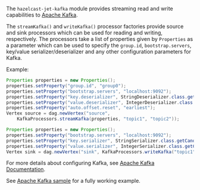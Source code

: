 The `hazelcast-jet-kafka` module provides streaming read and write
capabilities to [Apache Kafka](https://kafka.apache.org/).

The `streamKafka()` and `writeKafka()` processor factories provide 
source and sink processors which can be used for reading and writing, 
respectively. The processors take a list of properties given by 
`Properties` as a parameter which can be used to specify the `group.id`, 
`bootstrap.servers`, key/value serializer/deserializer and any other 
configuration parameters for Kafka.

Example:

```java
Properties properties = new Properties();
properties.setProperty("group.id", "group0");
properties.setProperty("bootstrap.servers", "localhost:9092");
properties.setProperty("key.deserializer", StringDeserializer.class.getCanonicalName());
properties.setProperty("value.deserializer", IntegerDeserializer.class.getCanonicalName());
properties.setProperty("auto.offset.reset", "earliest");
Vertex source = dag.newVertex("source", 
    KafkaProcessors.streamKafka(properties, "topic1", "topic2"));

Properties properties = new Properties();
properties.setProperty("bootstrap.servers", "localhost:9092");
properties.setProperty("key.serializer", StringSerializer.class.getCanonicalName());
properties.setProperty("value.serializer", IntegerSerializer.class.getCanonicalName());
Vertex sink = dag.newVertex("sink", KafkaProcessors.writeKafka("topic1", properties));
```

For more details about configuring Kafka, see
[Apache Kafka Documentation](https://kafka.apache.org/documentation/).

See [Apache Kafka sample](https://github.com/hazelcast/hazelcast-jet-code-samples/tree/master/streaming/kafka)
for a fully working example.